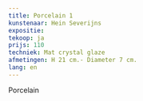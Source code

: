 ```yaml
---
title: Porcelain 1
kunstenaar: Hein Severijns
expositie: 
tekoop: ja
prijs: 110
techniek: Mat crystal glaze
afmetingen: H 21 cm.- Diameter 7 cm.
lang: en
---
```


Porcelain